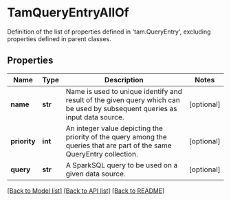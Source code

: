 # TamQueryEntryAllOf

Definition of the list of properties defined in 'tam.QueryEntry', excluding properties defined in parent classes.
## Properties
Name | Type | Description | Notes
------------ | ------------- | ------------- | -------------
**name** | **str** | Name is used to unique identify and result of the given query which can be used by subsequent queries as input data source. | [optional] 
**priority** | **int** | An integer value depicting the priority of the query among the queries that are part of the same QueryEntry collection. | [optional] 
**query** | **str** | A SparkSQL query to be used on a given data source. | [optional] 

[[Back to Model list]](../README.md#documentation-for-models) [[Back to API list]](../README.md#documentation-for-api-endpoints) [[Back to README]](../README.md)


